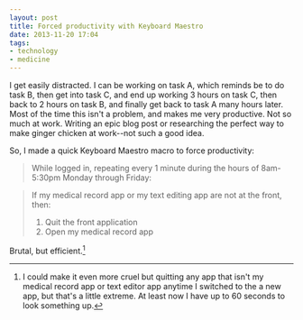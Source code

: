 ```yaml
---
layout: post
title: Forced productivity with Keyboard Maestro
date: 2013-11-20 17:04  
tags:
- technology
- medicine
---
```


I get easily distracted. I can be working on task A, which reminds be to do task B, then get into task C, and end up working 3 hours on task C, then back to 2 hours on task B, and finally get back to task A many hours later. Most of the time this isn't a problem, and makes me very productive. Not so much at work. Writing an epic blog post or researching the perfect way to make ginger chicken at work--not such a good idea.

So, I made a quick Keyboard Maestro macro to force productivity:

> While logged in, repeating every 1 minute during the hours of 8am-5:30pm Monday through Friday:

> If my medical record app or my text editing app are not at the front, then:
> 
> 1. Quit the front application
> 2. Open my medical record app 

Brutal, but efficient.[^131120203050]

[^131120203050]: I could make it even more cruel but quitting any app that isn't my medical record app or text editor app anytime I switched to the a new app, but that's a little extreme. At least now I have up to 60 seconds to look something up.